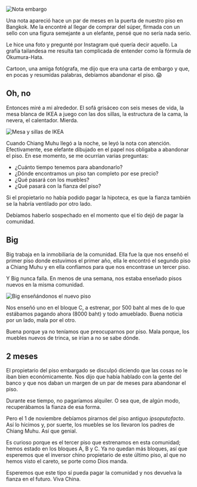 ![Nota embargo](https://lh3.googleusercontent.com/4Qb_eHDjb4sMrH0a9_gOsf--lfX43K4dOz7c7PEvarfxcluJFyH4ElxpdbFPsdUJ5r-WIrVV6LULQ5Rk3pACMz77LfqLmYngi_RwJ6wWBOleSQtRULb7qLKR_Q-eZPfP5xQ1zehngJ9KMpFF4yeIeXgYWHnGTdXl8XOyIFkmhX6uMcFXiW6S1Ct80QTSqa89bNUeo3t8DsqCm6HOs4gjhQJfQUmdyvbHjnYP4_34j7bWWeUabzU9lVD8OPrn19IDZ4S31gqj78rnhcfpm07ixpgClqOHCh9sPd7ywCYI7eH5iG7I4-5O_sa0FvRSPvXftVj9YJfUkYlH8vn-lLXGmk_kQcGiJInXSKE8sKgPNKBt5jUFBf9kUaWz99UJQGB6Tthtk_17s1A12zWzXD-eTY9NA8uroJhmoKamYvluKxZP__i8crgAlWAlzeYSrkhkbE9Kau0cdYiKk4affbonLJFvn-tjgoF56H9BD_k48QZfDpp2daT38bjxuQBcC-On7NyouLEJfJSJd-u9jS2F0WK9myUbmbaTD7VTUDuel_CfdAjpwQzFhU8ahsa_g-RNZMEefBWq1KdI_TyGPsowPvNHlvIc4_75iRsIvSrcScmY8HzCX72q-74keuZUT3X5n37fvGDETDLs9--nE2SbxOt_5JRAogeWB9D2WLdNlzTKOpuWhI6G-FU=w616-h821-no)

Una nota apareció hace un par de meses en la puerta de nuestro piso en Bangkok. Me la encontré al llegar de comprar del súper, firmada con un sello con una figura semejante a un elefante, pensé que no sería nada serio.

Le hice una foto y pregunté por Instagram qué quería decir aquello. La grafía tailandesa me resulta tan complicada de entender como la fórmula de Okumura-Hata. 

Cartoon, una amiga fotógrafa, me dijo que era una carta de embargo y que, en pocas y resumidas palabras, debíamos abandonar el piso. 😱

## Oh, no

Entonces miré a mi alrededor. El sofá grisáceo con seis meses de vida, la mesa blanca de IKEA a juego con las dos sillas, la estructura de la cama, la nevera, el calentador. Mierda.

![Mesa y sillas de IKEA](https://lh3.googleusercontent.com/Jdga9b8eJyMSAheuk_uie6UJu0Qk80KeiuZvzQtpnd6vrTG-Ar6GJikkBXS3Ugw9nZGNLpsz8LB2DlYQVa_20Lh_EoSHljnd3SGKvciHjIL5qOquXV64Ro9Z7XL0FchUiqDMoMEmEMOAfh-8ekMq0CQi1iLcP04I0_anPc_UXGk4cQQ32CfH15abxOGln74KT6AmsarixyFmmAPaS0n-bhgZ4FT7cu3-nC0AaLw8E1WtDrNuJ3FF3DtHF2fvYp5t5juzHjzdn7RGgelQ6xSdC-00QRoBRqYyIlM2_wOy_3kv0O-SVyweE3lJSOx9dwMHuXfdg2LIUrDdA7ZF-OzF54VxzJVqYRUV3WAVZMGi_Z0t_0DzkKz2PxAwwAwwGQ4YundzSNEE8eJNSVelzfULf8ugBUS-YW59Egd1WsHkmqZN6H3tlrZOq5dVfdv_ERoc7Gy41uzqYNOTaRK9FwE-0eUAzEdW5h9bGogigbajmTLmxQLILQtCN1-DrGjkefW4LfiRI-EUgJSHRkisVoHovOyyrzTCuGaQpBYZrqczdi63CA-4qCkxGOODnNK0WT-aXGAMjmiKIC7k_P52VuBp4RvSVwdsjF6vYToD8AaS3KA3X4_2w7xHSUg-IZiCWBb79SuFNbit4ows3E-wuk2Ez8tzQJEuLyUw2xOlZxb6tZC33lS6KpCQybU=w462-h821-no)

Cuando Chiang Muhu llegó a la noche, se leyó la nota con atención. Efectivamente, ese elefante dibujado en el papel nos obligaba a abandonar el piso. En ese momento, se me ocurrían varias preguntas:

- ¿Cuánto tiempo tenemos para abandonarlo?
- ¿Dónde encontramos un piso tan completo por ese precio?
- ¿Qué pasará con los muebles?
- ¿Qué pasará con la fianza del piso? 

Si el propietario no había podido pagar la hipoteca, es que la fianza también se la habría ventilado por otro lado. 

Debíamos haberlo sospechado en el momento que el tío dejó de pagar la comunidad.

## Big

Big trabaja en la inmobiliaria de la comunidad. Ella fue la que nos enseñó el primer piso donde estuvimos el primer año, ella le encontró el segundo piso a Chiang Muhu y en ella confíamos para que nos encontrase un tercer piso.

Y Big nunca falla. En menos de una semana, nos estaba enseñado pisos nuevos en la misma comunidad.

![Big enseñándonos el nuevo piso](https://lh3.googleusercontent.com/xE3sFRsDAIC0QFT2uQPK4YRVwuUIBlLt5TLONgv8evNbX_qhWnRkC7BSy3ddacE3nzkQnxNrsCRuvHi2rGYH-9Dspj1M8A3Q2HaWzSNtXFmLbyYg3GJSwfGAyxHpZa5Lqt_utH2_YN958nrBBxofUlfExqDMdJWe4egmWRY1s9ITyequL9kMcFOcevSRgLS672N-7O1DeUbuWsi-jtwv8QhSSbaui3zK5rnjGRnMSceUjpe3by7rqkzB0I9n7XA3w6ewfmQrAv7cNQ6jgA1XVi6JFPYJFjrBOLKhpPC282mcbYbL-kRx7BgWoLh3zGPr8ic75uiOMLkyHb-oQ3wh28Licaki5O0TTTjNM_nMQHjqZgGYRAgjY11Lj05fhTWLQzl2akokKFmnQAzgg-sN0MaLWDk_uXaXcFXEKWHbu0WBGxr8R45NWw5VtIP8DvI_O3Rp1_0yFaAwiiO0Ro2PEyIjziXZqyW0mSZL6nkb0eBPsu9YQRq5mbOt8aIu8Tepos7n0MokunjtBXhPxcml8lYmfhv8jcbSQQcddVCd2buC12rCUZpnx0YJriJT-CYIhHeGAYokEDmGKmttMMAQQybRKjp8mG3-3EtOHd31mjBr5xv0SwTKjzeZUteNwUSsBWNtplR3UQqDN7IIn8kvwZKdhOkYmcJ9o9nEzAKCtZKSF07mDz97oa3AC2eNoY46h-A2s2W8oPTQbhnG9PRmbKWTNnzSihc7KJaqFk4HPJENVoyx=w616-h821-no)

Nos enseñó uno en el bloque C, a estrenar, por 500 baht al mes de lo que estábamos pagando ahora (8000 baht) y todo amueblado. Buena noticia por un lado, mala por el otro.

Buena porque ya no teníamos que preocuparnos por piso. Mala porque, los muebles nuevos de trinca, se irían a no se sabe dónde.

## 2 meses

El propietario del piso embargado se disculpó diciendo que las cosas no le iban bien económicamente. Nos dijo que había hablado con la gente del banco y que nos daban un margen de un par de meses para abandonar el piso.

Durante ese tiempo, no pagaríamos alquiler. O sea que, de algún modo, recuperábamos la fianza de esa forma. 

Pero el 1 de noviembre debíamos pirarnos del piso antiguo *ipsoputofacto*. Así lo hicimos y, por suerte, los muebles se los llevaron los padres de Chiang Muhu. Así que genial.

Es curioso porque es el tercer piso que estrenamos en esta comunidad; hemos estado en los bloques A, B y C. Ya no quedan más bloques, así que esperemos que el inversor chino propietario de este último piso, al que no hemos visto el careto, se porte como Dios manda.  

Esperemos que este tipo sí pueda pagar la comunidad y nos devuelva la fianza en el futuro. Viva China. 